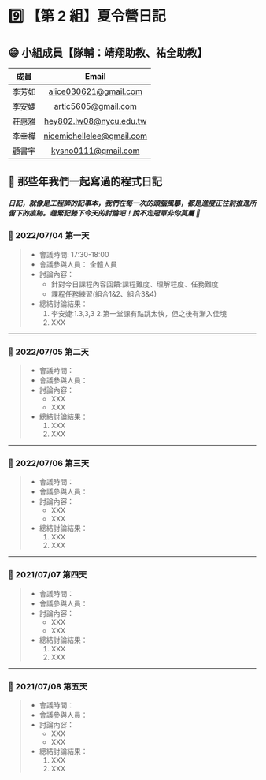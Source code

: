 # :nine: 【第 2 組】夏令營日記

## :smile: 小組成員【隊輔：靖翔助教、祐全助教】
|  成員  |          Email           |
| :----: | :----------------------: |
| 李芳如 | alice030621@gmail.com |
| 李安婕 | artic5605@gmail.com |
| 莊惠雅 | hey802.lw08@nycu.edu.tw |
| 李幸樺 | nicemichellelee@gmail.com |
| 顧書宇 | kysno0111@gmail.com |

## :memo: 那些年我們一起寫過的程式日記
##### 日記，就像是工程師的記事本，我們在每一次的頭腦風暴，都是進度正往前推進所留下的痕跡。趕緊記錄下今天的討論吧！說不定冠軍非你莫屬 🎊
### :round_pushpin: 2022/07/04 第一天
> * 會議時間: 17:30-18:00
> * 會議參與人員： 全體人員
> * 討論內容：  
>    * 針對今日課程內容回饋:課程難度、理解程度、任務難度
>    * 課程任務練習(組合1&2、組合3&4)
> * 總結討論結果：  
>    1. 李安婕:1.3,3,3  2.第一堂課有點跳太快，但之後有漸入佳境
>    2. XXX
---
### :round_pushpin: 2022/07/05 第二天
> * 會議時間：
> * 會議參與人員：
> * 討論內容：  
>    * XXX
>    * XXX
> * 總結討論結果：  
>    1. XXX
>    2. XXX
---
### :round_pushpin: 2022/07/06 第三天
> * 會議時間：
> * 會議參與人員：
> * 討論內容：  
>    * XXX
>    * XXX
> * 總結討論結果：  
>    1. XXX
>    2. XXX
---
### :round_pushpin: 2021/07/07 第四天
> * 會議時間：
> * 會議參與人員：
> * 討論內容：  
>    * XXX
>    * XXX
> * 總結討論結果：  
>    1. XXX
>    2. XXX
---
### :round_pushpin: 2021/07/08 第五天
> * 會議時間：
> * 會議參與人員：
> * 討論內容：  
>    * XXX
>    * XXX
> * 總結討論結果：  
>    1. XXX
>    2. XXX
